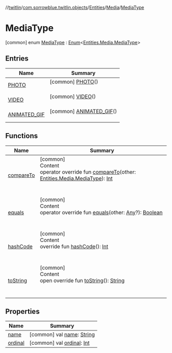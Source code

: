 //[twitlin](../../../../index.md)/[com.sorrowblue.twitlin.objects](../../../index.md)/[Entities](../../index.md)/[Media](../index.md)/[MediaType](index.md)



# MediaType  
 [common] enum [MediaType](index.md) : [Enum](https://kotlinlang.org/api/latest/jvm/stdlib/kotlin/-enum/index.html)<[Entities.Media.MediaType](index.md)>    


## Entries  
  
|  Name|  Summary| 
|---|---|
| <a name="com.sorrowblue.twitlin.objects/Entities.Media.MediaType.PHOTO///PointingToDeclaration/"></a>[PHOTO](-p-h-o-t-o/index.md)| <a name="com.sorrowblue.twitlin.objects/Entities.Media.MediaType.PHOTO///PointingToDeclaration/"></a> [common] [PHOTO](-p-h-o-t-o/index.md)()  <br>   <br>
| <a name="com.sorrowblue.twitlin.objects/Entities.Media.MediaType.VIDEO///PointingToDeclaration/"></a>[VIDEO](-v-i-d-e-o/index.md)| <a name="com.sorrowblue.twitlin.objects/Entities.Media.MediaType.VIDEO///PointingToDeclaration/"></a> [common] [VIDEO](-v-i-d-e-o/index.md)()  <br>   <br>
| <a name="com.sorrowblue.twitlin.objects/Entities.Media.MediaType.ANIMATED_GIF///PointingToDeclaration/"></a>[ANIMATED_GIF](-a-n-i-m-a-t-e-d_-g-i-f/index.md)| <a name="com.sorrowblue.twitlin.objects/Entities.Media.MediaType.ANIMATED_GIF///PointingToDeclaration/"></a> [common] [ANIMATED_GIF](-a-n-i-m-a-t-e-d_-g-i-f/index.md)()  <br>   <br>


## Functions  
  
|  Name|  Summary| 
|---|---|
| <a name="kotlin/Enum/compareTo/#com.sorrowblue.twitlin.objects.Entities.Media.MediaType/PointingToDeclaration/"></a>[compareTo](-a-n-i-m-a-t-e-d_-g-i-f/index.md#%5Bkotlin%2FEnum%2FcompareTo%2F%23com.sorrowblue.twitlin.objects.Entities.Media.MediaType%2FPointingToDeclaration%2F%5D%2FFunctions%2F1930806739)| <a name="kotlin/Enum/compareTo/#com.sorrowblue.twitlin.objects.Entities.Media.MediaType/PointingToDeclaration/"></a>[common]  <br>Content  <br>operator override fun [compareTo](-a-n-i-m-a-t-e-d_-g-i-f/index.md#%5Bkotlin%2FEnum%2FcompareTo%2F%23com.sorrowblue.twitlin.objects.Entities.Media.MediaType%2FPointingToDeclaration%2F%5D%2FFunctions%2F1930806739)(other: [Entities.Media.MediaType](index.md)): [Int](https://kotlinlang.org/api/latest/jvm/stdlib/kotlin/-int/index.html)  <br><br><br>
| <a name="kotlin/Enum/equals/#kotlin.Any?/PointingToDeclaration/"></a>[equals](../../../../com.sorrowblue.twitlin.v2.users/-users-api/-expansion/-p-i-n-n-e-d_-t-w-e-e-t_-i-d/index.md#%5Bkotlin%2FEnum%2Fequals%2F%23kotlin.Any%3F%2FPointingToDeclaration%2F%5D%2FFunctions%2F1930806739)| <a name="kotlin/Enum/equals/#kotlin.Any?/PointingToDeclaration/"></a>[common]  <br>Content  <br>operator override fun [equals](../../../../com.sorrowblue.twitlin.v2.users/-users-api/-expansion/-p-i-n-n-e-d_-t-w-e-e-t_-i-d/index.md#%5Bkotlin%2FEnum%2Fequals%2F%23kotlin.Any%3F%2FPointingToDeclaration%2F%5D%2FFunctions%2F1930806739)(other: [Any](https://kotlinlang.org/api/latest/jvm/stdlib/kotlin/-any/index.html)?): [Boolean](https://kotlinlang.org/api/latest/jvm/stdlib/kotlin/-boolean/index.html)  <br><br><br>
| <a name="kotlin/Enum/hashCode/#/PointingToDeclaration/"></a>[hashCode](../../../../com.sorrowblue.twitlin.v2.users/-users-api/-expansion/-p-i-n-n-e-d_-t-w-e-e-t_-i-d/index.md#%5Bkotlin%2FEnum%2FhashCode%2F%23%2FPointingToDeclaration%2F%5D%2FFunctions%2F1930806739)| <a name="kotlin/Enum/hashCode/#/PointingToDeclaration/"></a>[common]  <br>Content  <br>override fun [hashCode](../../../../com.sorrowblue.twitlin.v2.users/-users-api/-expansion/-p-i-n-n-e-d_-t-w-e-e-t_-i-d/index.md#%5Bkotlin%2FEnum%2FhashCode%2F%23%2FPointingToDeclaration%2F%5D%2FFunctions%2F1930806739)(): [Int](https://kotlinlang.org/api/latest/jvm/stdlib/kotlin/-int/index.html)  <br><br><br>
| <a name="kotlin/Enum/toString/#/PointingToDeclaration/"></a>[toString](../../../../com.sorrowblue.twitlin.v2.users/-users-api/-expansion/-p-i-n-n-e-d_-t-w-e-e-t_-i-d/index.md#%5Bkotlin%2FEnum%2FtoString%2F%23%2FPointingToDeclaration%2F%5D%2FFunctions%2F1930806739)| <a name="kotlin/Enum/toString/#/PointingToDeclaration/"></a>[common]  <br>Content  <br>open override fun [toString](../../../../com.sorrowblue.twitlin.v2.users/-users-api/-expansion/-p-i-n-n-e-d_-t-w-e-e-t_-i-d/index.md#%5Bkotlin%2FEnum%2FtoString%2F%23%2FPointingToDeclaration%2F%5D%2FFunctions%2F1930806739)(): [String](https://kotlinlang.org/api/latest/jvm/stdlib/kotlin/-string/index.html)  <br><br><br>


## Properties  
  
|  Name|  Summary| 
|---|---|
| <a name="com.sorrowblue.twitlin.objects/Entities.Media.MediaType/name/#/PointingToDeclaration/"></a>[name](index.md#%5Bcom.sorrowblue.twitlin.objects%2FEntities.Media.MediaType%2Fname%2F%23%2FPointingToDeclaration%2F%5D%2FProperties%2F1930806739)| <a name="com.sorrowblue.twitlin.objects/Entities.Media.MediaType/name/#/PointingToDeclaration/"></a> [common] val [name](index.md#%5Bcom.sorrowblue.twitlin.objects%2FEntities.Media.MediaType%2Fname%2F%23%2FPointingToDeclaration%2F%5D%2FProperties%2F1930806739): [String](https://kotlinlang.org/api/latest/jvm/stdlib/kotlin/-string/index.html)   <br>
| <a name="com.sorrowblue.twitlin.objects/Entities.Media.MediaType/ordinal/#/PointingToDeclaration/"></a>[ordinal](index.md#%5Bcom.sorrowblue.twitlin.objects%2FEntities.Media.MediaType%2Fordinal%2F%23%2FPointingToDeclaration%2F%5D%2FProperties%2F1930806739)| <a name="com.sorrowblue.twitlin.objects/Entities.Media.MediaType/ordinal/#/PointingToDeclaration/"></a> [common] val [ordinal](index.md#%5Bcom.sorrowblue.twitlin.objects%2FEntities.Media.MediaType%2Fordinal%2F%23%2FPointingToDeclaration%2F%5D%2FProperties%2F1930806739): [Int](https://kotlinlang.org/api/latest/jvm/stdlib/kotlin/-int/index.html)   <br>

